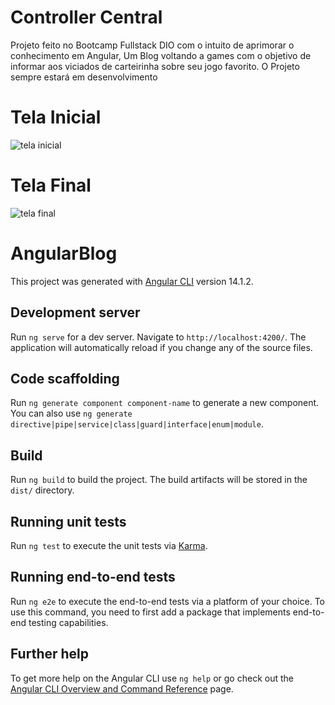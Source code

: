 # Controller Central
Projeto feito no Bootcamp Fullstack DIO com o intuito de aprimorar o conhecimento em Angular, Um Blog voltando a games com o objetivo de informar aos viciados de carteirinha sobre seu jogo favorito. O Projeto sempre estará em desenvolvimento

# Tela Inicial
![tela inicial](https://github.com/carlosaugusto28/angular-blog/assets/109244715/3810ca98-3cd7-4e11-8093-918548869259)

# Tela Final

![tela final](https://github.com/carlosaugusto28/angular-blog/assets/109244715/4c3882c0-eae1-4b91-a82e-291eb986e34c)

# AngularBlog

This project was generated with [Angular CLI](https://github.com/angular/angular-cli) version 14.1.2.

## Development server

Run `ng serve` for a dev server. Navigate to `http://localhost:4200/`. The application will automatically reload if you change any of the source files.

## Code scaffolding

Run `ng generate component component-name` to generate a new component. You can also use `ng generate directive|pipe|service|class|guard|interface|enum|module`.

## Build

Run `ng build` to build the project. The build artifacts will be stored in the `dist/` directory.

## Running unit tests

Run `ng test` to execute the unit tests via [Karma](https://karma-runner.github.io).

## Running end-to-end tests

Run `ng e2e` to execute the end-to-end tests via a platform of your choice. To use this command, you need to first add a package that implements end-to-end testing capabilities.

## Further help

To get more help on the Angular CLI use `ng help` or go check out the [Angular CLI Overview and Command Reference](https://angular.io/cli) page.
